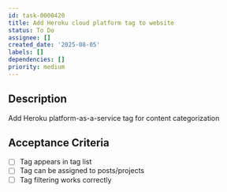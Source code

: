```yaml
---
id: task-0000420
title: Add Heroku cloud platform tag to website
status: To Do
assignee: []
created_date: '2025-08-05'
labels: []
dependencies: []
priority: medium
---
```


## Description

Add Heroku platform-as-a-service tag for content categorization

## Acceptance Criteria

- [ ] Tag appears in tag list
- [ ] Tag can be assigned to posts/projects
- [ ] Tag filtering works correctly
